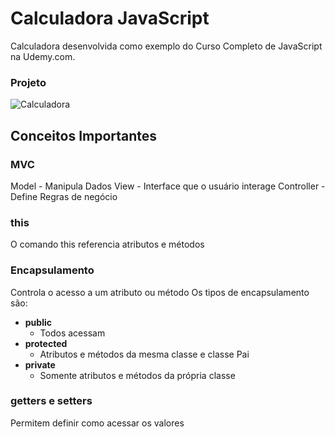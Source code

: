 # Calculadora JavaScript

Calculadora desenvolvida como exemplo do Curso Completo de JavaScript na Udemy.com.

### Projeto
![Calculadora](https://firebasestorage.googleapis.com/v0/b/hcode-com-br.appspot.com/o/calculadora-hcode.jpg?alt=media&token=5406aa3f-b965-401c-9b4e-654609c78b33)

## Conceitos Importantes
### MVC
Model - Manipula Dados
View - Interface que o usuário interage
Controller - Define Regras de negócio

### this
O comando this referencia atributos e métodos

### Encapsulamento
Controla o acesso a um atributo ou método
Os tipos de encapsulamento são:
- **public**
  - Todos acessam
- **protected**
  - Atributos e métodos da mesma classe e classe Pai
- **private**
  - Somente atributos e métodos da própria classe

### getters e setters
Permitem definir como acessar os valores